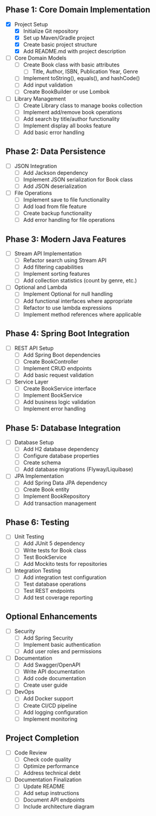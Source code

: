 ## Phase 1: Core Domain Implementation
- [x] Project Setup
  - [x] Initialize Git repository
  - [x] Set up Maven/Gradle project
  - [x] Create basic project structure
  - [x] Add README.md with project description

- [ ] Core Domain Models
  - [ ] Create Book class with basic attributes
    - [ ] Title, Author, ISBN, Publication Year, Genre
  - [ ] Implement toString(), equals(), and hashCode()
  - [ ] Add input validation
  - [ ] Create BookBuilder or use Lombok

- [ ] Library Management
  - [ ] Create Library class to manage books collection
  - [ ] Implement add/remove book operations
  - [ ] Add search by title/author functionality
  - [ ] Implement display all books feature
  - [ ] Add basic error handling

## Phase 2: Data Persistence
- [ ] JSON Integration
  - [ ] Add Jackson dependency
  - [ ] Implement JSON serialization for Book class
  - [ ] Add JSON deserialization

- [ ] File Operations
  - [ ] Implement save to file functionality
  - [ ] Add load from file feature
  - [ ] Create backup functionality
  - [ ] Add error handling for file operations

## Phase 3: Modern Java Features
- [ ] Stream API Implementation
  - [ ] Refactor search using Stream API
  - [ ] Add filtering capabilities
  - [ ] Implement sorting features
  - [ ] Add collection statistics (count by genre, etc.)

- [ ] Optional and Lambda
  - [ ] Implement Optional for null handling
  - [ ] Add functional interfaces where appropriate
  - [ ] Refactor to use lambda expressions
  - [ ] Implement method references where applicable

## Phase 4: Spring Boot Integration
- [ ] REST API Setup
  - [ ] Add Spring Boot dependencies
  - [ ] Create BookController
  - [ ] Implement CRUD endpoints
  - [ ] Add basic request validation

- [ ] Service Layer
  - [ ] Create BookService interface
  - [ ] Implement BookService
  - [ ] Add business logic validation
  - [ ] Implement error handling

## Phase 5: Database Integration
- [ ] Database Setup
  - [ ] Add H2 database dependency
  - [ ] Configure database properties
  - [ ] Create schema
  - [ ] Add database migrations (Flyway/Liquibase)

- [ ] JPA Implementation
  - [ ] Add Spring Data JPA dependency
  - [ ] Create Book entity
  - [ ] Implement BookRepository
  - [ ] Add transaction management

## Phase 6: Testing
- [ ] Unit Testing
  - [ ] Add JUnit 5 dependency
  - [ ] Write tests for Book class
  - [ ] Test BookService
  - [ ] Add Mockito tests for repositories

- [ ] Integration Testing
  - [ ] Add integration test configuration
  - [ ] Test database operations
  - [ ] Test REST endpoints
  - [ ] Add test coverage reporting

## Optional Enhancements
- [ ] Security
  - [ ] Add Spring Security
  - [ ] Implement basic authentication
  - [ ] Add user roles and permissions

- [ ] Documentation
  - [ ] Add Swagger/OpenAPI
  - [ ] Write API documentation
  - [ ] Add code documentation
  - [ ] Create user guide

- [ ] DevOps
  - [ ] Add Docker support
  - [ ] Create CI/CD pipeline
  - [ ] Add logging configuration
  - [ ] Implement monitoring

## Project Completion
- [ ] Code Review
  - [ ] Check code quality
  - [ ] Optimize performance
  - [ ] Address technical debt

- [ ] Documentation Finalization
  - [ ] Update README
  - [ ] Add setup instructions
  - [ ] Document API endpoints
  - [ ] Include architecture diagram